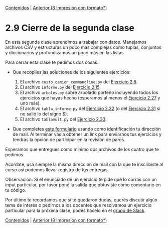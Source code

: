 [Contenidos](../Contenidos.md) \| [Anterior (8 Impresión con formato*)](08_Formato.md)

# 2.9 Cierre de la segunda clase

En esta segunda clase aprendimos a trabajar con datos. Manejamos archivos CSV y estructuras un poco más complejas como tuplas, conjuntos y diccionarios y profundizamos un poco más en las listas.

Para cerrar esta clase te pedimos dos cosas:
* Que recopiles las soluciones de los siguientes ejercicios:
    1. El archivo `costo_camion_commandline.py` del [Ejercicio 2.8](../02_Datos/02_Funciones.md#ejercicio-28-ejecución-desde-la-línea-de-comandos-con-parámetros).
    2. El archivo `informe.py` del [Ejercicio 2.15](../02_Datos/04_Contenedores.md#ejercicio-215-balances).
    3. El archivo `arboles.py` sobre arbolado porteño incluyendo todos los ejercicios que hayas hecho (esperamos al menos el [Ejercicio 2.27](../02_Datos/07_Integrador.md#ejercicio-227-especies-con-ejemplares-más-inclinados) y uno más).
    4. El archivo `tabla_informe.py` del [Ejercicio 2.32](../02_Datos/08_Formato.md#ejercicio-232-un-desafío-de-formato) (o del [Ejercicio 2.31](../02_Datos/08_Formato.md#ejercicio-231-agregar-encabezados) si no salió lo del signo $).
    5. El archivo `tablamult.py` del [Ejercicio 2.33](../02_Datos/08_Formato.md#ejercicio-233-tablas-de-multiplicar).
    

* Que completes [este formulario](https://docs.google.com/forms/d/1t_rhPa-VFILPWzXLBttyfN-a4fZSiAwa_k8pU0FVEF4) usando como identificación tu dirección de mail.  Al terminar vas a obtener un link para enviarnos tus ejercicios y tendrás la opción de participar en la revisión de pares.
 
Esperamos que entregues como mínimo dos archivos de los cuatro que te pedimos. 

Acordate, usá siempre la misma dirección de mail con la que te inscribiste al curso así podemos llevar registro de tus entregas. 

Observación: Si el enunciado de un ejercicio te pide que lo corras con un input particular, por favor poné la salida que obtuviste como comentario en tu código. 

Por último te recordamos que si te quedaron dudas, querés discutir algún tema de interés o pedirnos a los docentes que resolvamos un ejercicio particular para la próxima clase, podés hacelo en el [grupo de Slack](../Slack.md).



[Contenidos](../Contenidos.md) \| [Anterior (8 Impresión con formato*)](08_Formato.md)


